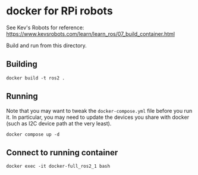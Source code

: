 # docker for RPi robots

See Kev's Robots for reference: https://www.kevsrobots.com/learn/learn_ros/07_build_container.html

Build and run from this directory.

## Building

```
docker build -t ros2 .
```

## Running

Note that you may want to tweak the `docker-compose.yml` file before you run it. In particular, you may need to update the devices you share with docker (such as I2C device path at the very least).

```
docker compose up -d
```

## Connect to running container

```
docker exec -it docker-full_ros2_1 bash
```
